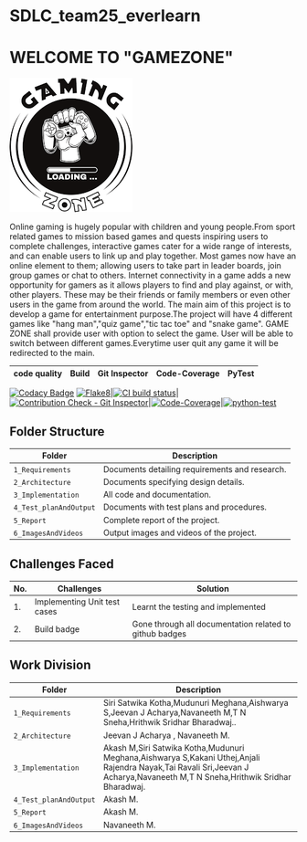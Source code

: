 # SDLC_team25_everlearn
# WELCOME TO  "GAMEZONE"
![Banner](https://github.com/hrithwik6986/SDLC_25_everlearn/blob/main/1_Requirements/gaming.png)

Online gaming is hugely popular with children and young
people.From sport related games to mission based games and
quests inspiring users to complete challenges,
interactive games cater for a wide range of interests,
and can enable users to link up and play together.
Most games now have an online element to them;
allowing users to take part in leader boards, join group
games or chat to others. Internet connectivity in a game
adds a new opportunity for gamers as it allows players
to find and play against, or with, other players. These
may be their friends or family members or even other
users in the game from around the world.
The main aim of this project is to develop a game for entertainment purpose.The project will have 4 different games like "hang man","quiz game","tic tac toe" and "snake game".
GAME ZONE shall provide user with option to select the game. User will be able to switch between different games.Everytime user quit any game it will be redirected to the main.


code quality|Build|Git Inspector|Code-Coverage|PyTest
------------|-----|-------------|-------------|------
[![Codacy Badge](https://api.codacy.com/project/badge/Grade/196a7b821194497e9374d6ac3a779136)](https://app.codacy.com/gh/hrithwik6986/SDLC_25_everlearn?utm_source=github.com&utm_medium=referral&utm_content=hrithwik6986/SDLC_25_everlearn&utm_campaign=Badge_Grade_Settings)
[![Flake8](https://github.com/hrithwik6986/SDLC_25_everlearn/actions/workflows/flake8.yml/badge.svg)](https://github.com/hrithwik6986/SDLC_25_everlearn/actions/workflows/flake8.yml)|[![CI build status](https://github.com/hrithwik6986/SDLC_25_everlearn/actions/workflows/main.yml/badge.svg)](https://github.com/hrithwik6986/SDLC_25_everlearn/actions/workflows/main.yml)|[![Contribution Check - Git Inspector](https://github.com/hrithwik6986/SDLC_25_everlearn/actions/workflows/Contribution%20Check-Git%20Inspector.yml/badge.svg)](https://github.com/hrithwik6986/SDLC_25_everlearn/actions/workflows/Contribution%20Check-Git%20Inspector.yml)|[![Code-Coverage](https://github.com/hrithwik6986/SDLC_25_everlearn/actions/workflows/Code-Coverage.yml/badge.svg)](https://github.com/hrithwik6986/SDLC_25_everlearn/actions/workflows/Code-Coverage.yml)|[![python-test](https://github.com/hrithwik6986/SDLC_25_everlearn/actions/workflows/pytest.yml/badge.svg)](https://github.com/hrithwik6986/SDLC_25_everlearn/actions/workflows/pytest.yml)

## Folder Structure
Folder                  | Description
------------------------| -----------------------------------------
`1_Requirements`        | Documents detailing requirements and research.
`2_Architecture`        | Documents specifying design details.
`3_Implementation`      | All code and documentation.
`4_Test_planAndOutput`  | Documents with test plans and procedures.
`5_Report`              | Complete report of the project.
`6_ImagesAndVideos`     | Output images and videos of the project.

## Challenges Faced
No.|Challenges| Solution
------|-------|---------
1.|Implementing Unit test cases|Learnt the testing and implemented
2.|Build badge| Gone through all documentation related to github badges

## Work Division 

Folder                  | Description
------------------------| -----------------------------------------
`1_Requirements`        | Siri Satwika  Kotha,Mudunuri  Meghana,Aishwarya  S,Jeevan J Acharya,Navaneeth  M,T N  Sneha,Hrithwik Sridhar Bharadwaj..
`2_Architecture`        | Jeevan J Acharya , Navaneeth M.
`3_Implementation`      | Akash  M,Siri Satwika  Kotha,Mudunuri  Meghana,Aishwarya  S,Kakani  Uthej,Anjali Rajendra Nayak,Tai Ravali Sri,Jeevan J Acharya,Navaneeth  M,T N  Sneha,Hrithwik Sridhar Bharadwaj.
`4_Test_planAndOutput`  | Akash M.
`5_Report`              | Akash M.
`6_ImagesAndVideos`     | Navaneeth M.
